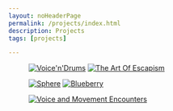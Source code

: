 ```yaml
---
layout: noHeaderPage
permalink: /projects/index.html
description: Projects
tags: [projects]

---
```


<figure class="half">
    <a href="{{ site.url }}/voicendrums"><img src="{{ site.url }}/images/voicendrumscover2.jpg" alt="Voice'n'Drums"></a>
    <a href="{{ site.url }}/theartofescapism"><img src="{{ site.url }}/images/TAOE cd cover.jpg" alt="The Art Of Escapism"></a>   
</figure>

<figure class="half">
    <a href="{{ site.url }}/sphere"><img src="{{ site.url }}/images/Sphere icon1.jpg" alt="Sphere"></a>
    <a href="{{ site.url }}/blueberry"><img src="{{ site.url }}/images/blueberry new icon.jpg" alt="Blueberry"></a>
</figure>

<figure class="half">
    <a href="{{ site.url }}/voiceandmovement"><img src="{{ site.url }}/images/voice&movement icon.jpg" alt="Voice and Movement Encounters"></a>
</figure>


